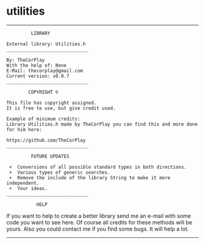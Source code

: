 # utilities
  ______________________________
  
             LIBRARY

 	External library: Utilities.h
 	______________________________
 
 	By: TheCorPlay
 	With the help of: None
 	E-Mail: thecorplay@gmail.com
 	Current version: v0.0.7
 	______________________________
 	
            COPYRIGHT ©
 
 	This file has copyright assigned.
 	It is free to use, but give credit used.
  	
 	Example of minimum credits:
 	Library Utilities.h made by TheCorPlay you can find this and more done for him here:
 
 	https://github.com/TheCorPlay
 	______________________________
 	
 	         FUTURE UPDATES
 	
 	 +	Conversions of all possible standard types in both directions.
 	 +	Various types of generic searches.
 	 +	Remove the include of the library String to make it more independent.
 	 +	Your ideas.
 	______________________________
  
               HELP
  
  If you want to help to create a better library send me an e-mail with some code you want to see here.
  Of course all credits for these methods will be yours.
  Also you could contact me if you find some bugs.
  It will help a lot.
  ______________________________
